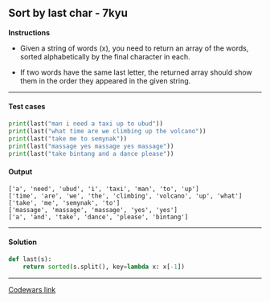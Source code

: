 ## Sort by last char - 7kyu

**Instructions**

- Given a string of words (x), you need to return an array of the words, sorted alphabetically by the final character in each.

- If two words have the same last letter, the returned array should show them in the order they appeared in the given string.

---

#### Test cases

```python
print(last("man i need a taxi up to ubud"))
print(last("what time are we climbing up the volcano"))
print(last("take me to semynak"))
print(last("massage yes massage yes massage"))
print(last("take bintang and a dance please"))
```

#### Output 

```
['a', 'need', 'ubud', 'i', 'taxi', 'man', 'to', 'up']
['time', 'are', 'we', 'the', 'climbing', 'volcano', 'up', 'what']
['take', 'me', 'semynak', 'to']
['massage', 'massage', 'massage', 'yes', 'yes']
['a', 'and', 'take', 'dance', 'please', 'bintang']
```

---

#### Solution

```python
def last(s):
    return sorted(s.split(), key=lambda x: x[-1])
```

---

[Codewars link](https://www.codewars.com/kata/57eba158e8ca2c8aba0002a0)
